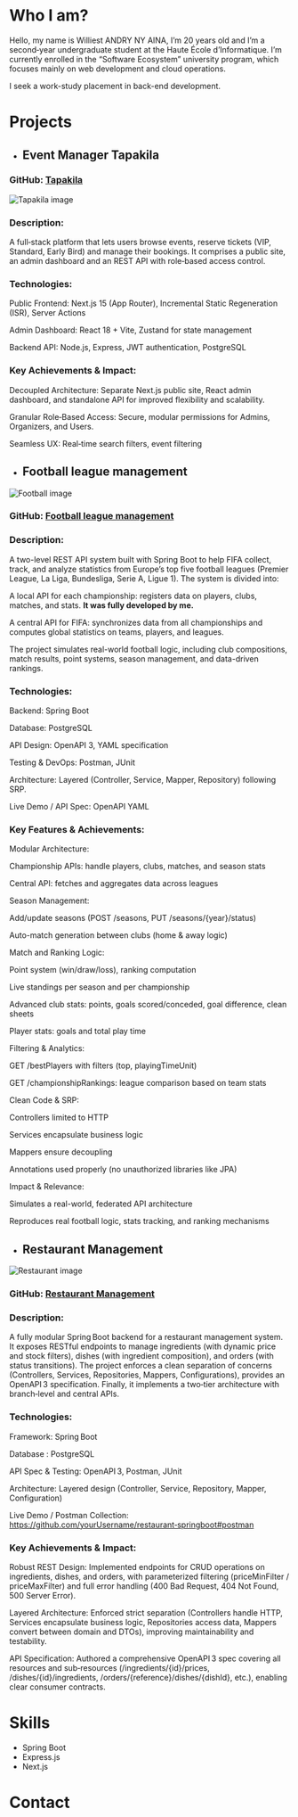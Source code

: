# Who I am?
 Hello, my name is Williest ANDRY NY AINA, I’m 20 years old and I’m a second‑year undergraduate student at the Haute École d’Informatique.
 I’m currently enrolled in the “Software Ecosystem” university program, which focuses mainly on web development and cloud operations.

I seek a work-study placement in back-end development.

# Projects
- ## Event Manager Tapakila
### GitHub: [Tapakila](https://github.com/Williest-Andry/Tapakila.git)

![Tapakila image](./asset/img/Tapakila-img.png)

### Description:

A full‑stack platform that lets users browse events, reserve tickets (VIP, Standard, Early Bird) and manage their bookings. It comprises a public site, an admin dashboard and an REST API with role‑based access control.

### Technologies:

Public Frontend: Next.js 15 (App Router), Incremental Static Regeneration (ISR), Server Actions

Admin Dashboard: React 18 + Vite, Zustand for state management

Backend API: Node.js, Express, JWT authentication, PostgreSQL

### Key Achievements & Impact:

Decoupled Architecture: Separate Next.js public site, React admin dashboard, and standalone API for improved flexibility and scalability.

Granular Role‑Based Access: Secure, modular permissions for Admins, Organizers, and Users.

Seamless UX: Real‑time search filters, event filtering

- ## Football league management

![Football image](asset/img/Football-img.png)

### GitHub: [Football league management](https://github.com/yourUsername/fifa-championship-tracker)

### Description:
A two-level REST API system built with Spring Boot to help FIFA collect, track, and analyze statistics from Europe’s top five football leagues (Premier League, La Liga, Bundesliga, Serie A, Ligue 1). The system is divided into:

A local API for each championship: registers data on players, clubs, matches, and stats. **It was fully developed by me.**

A central API for FIFA: synchronizes data from all championships and computes global statistics on teams, players, and leagues.

The project simulates real-world football logic, including club compositions, match results, point systems, season management, and data-driven rankings.

### Technologies:

Backend: Spring Boot 

Database: PostgreSQL

API Design: OpenAPI 3, YAML specification

Testing & DevOps: Postman, JUnit

Architecture: Layered (Controller, Service, Mapper, Repository) following SRP. 

Live Demo / API Spec: OpenAPI YAML

### Key Features & Achievements:

Modular Architecture:

Championship APIs: handle players, clubs, matches, and season stats

Central API: fetches and aggregates data across leagues

Season Management:

Add/update seasons (POST /seasons, PUT /seasons/{year}/status)

Auto-match generation between clubs (home & away logic)

Match and Ranking Logic:

Point system (win/draw/loss), ranking computation

Live standings per season and per championship

Advanced club stats: points, goals scored/conceded, goal difference, clean sheets

Player stats: goals and total play time

Filtering & Analytics:

GET /bestPlayers with filters (top, playingTimeUnit)

GET /championshipRankings: league comparison based on team stats

Clean Code & SRP:

Controllers limited to HTTP

Services encapsulate business logic

Mappers ensure decoupling

Annotations used properly (no unauthorized libraries like JPA)

Impact & Relevance:

Simulates a real-world, federated API architecture

Reproduces real football logic, stats tracking, and ranking mechanisms

- ## Restaurant Management

![Restaurant image](asset/img/Restaurant-img.png)

### GitHub: [Restaurant Management](https://github.com/yourUsername/restaurant‑springboot)

### Description:
A fully modular Spring Boot backend for a restaurant management system. It exposes RESTful endpoints to manage ingredients (with dynamic price and stock filters), dishes (with ingredient composition), and orders (with status transitions). The project enforces a clean separation of concerns (Controllers, Services, Repositories, Mappers, Configurations), provides an OpenAPI 3 specification. Finally, it implements a two‑tier architecture with branch‑level and central APIs.

### Technologies:
Framework: Spring Boot 

Database : PostgreSQL 

API Spec & Testing: OpenAPI 3, Postman, JUnit 

Architecture: Layered design (Controller, Service, Repository, Mapper, Configuration)


Live Demo / Postman Collection: https://github.com/yourUsername/restaurant‑springboot#postman

### Key Achievements & Impact:

Robust REST Design: Implemented endpoints for CRUD operations on ingredients, dishes, and orders, with parameterized filtering (priceMinFilter / priceMaxFilter) and full error handling (400 Bad Request, 404 Not Found, 500 Server Error).

Layered Architecture: Enforced strict separation (Controllers handle HTTP, Services encapsulate business logic, Repositories access data, Mappers convert between domain and DTOs), improving maintainability and testability.

API Specification: Authored a comprehensive OpenAPI 3 spec covering all resources and sub‑resources (/ingredients/{id}/prices, /dishes/{id}/ingredients, /orders/{reference}/dishes/{dishId}, etc.), enabling clear consumer contracts.


# Skills
- Spring Boot
- Express.js
- Next.js

# Contact